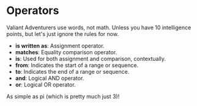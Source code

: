 # Operators

Valiant Adventurers use words, not math. Unless you have 10 intelligence points, but let's just ignore the rules for now.

- **is written as**: Assignment operator.
- **matches**: Equality comparison operator.
- **is**: Used for both assignment and comparison, contextually.
- **from**: Indicates the start of a range or sequence.
- **to**: Indicates the end of a range or sequence.
- **and**: Logical AND operator.
- **or**: Logical OR operator.

As simple as pi (which is pretty much just 3)!
